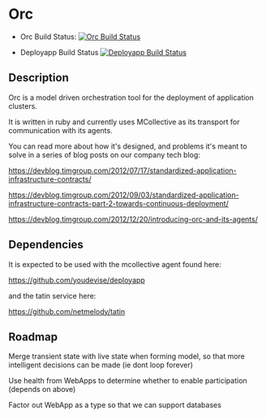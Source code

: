 Orc
===

  * Orc Build Status: [![Orc Build Status](https://travis-ci.org/youdevise/orc.png)](https://travis-ci.org/youdevise/orc)

  * Deployapp Build Status [![Deployapp Build Status](https://travis-ci.org/youdevise/deployapp.png)](https://travis-ci.org/youdevise/deployapp)

Description
-----------

Orc is a model driven orchestration tool for the deployment of application clusters.

It is written in ruby and currently uses MCollective as its transport for communication with its agents.

You can read more about how it's designed, and problems it's meant to solve in a series of blog posts on our company tech blog:

  https://devblog.timgroup.com/2012/07/17/standardized-application-infrastructure-contracts/

  https://devblog.timgroup.com/2012/09/03/standardized-application-infrastructure-contracts-part-2-towards-continuous-deployment/

  https://devblog.timgroup.com/2012/12/20/introducing-orc-and-its-agents/

Dependencies
------------

It is expected to be used with the mcollective agent found here:

  https://github.com/youdevise/deployapp

and the tatin service here:

  https://github.com/netmelody/tatin

Roadmap
-------

Merge transient state with live state when forming model, so that more intelligent decisions can be made (ie dont loop forever)

Use health from WebApps to determine whether to enable participation (depends on above)

Factor out WebApp as a type so that we can support databases


